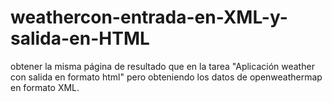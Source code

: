 weathercon-entrada-en-XML-y-salida-en-HTML
==========================================

obtener la misma página de resultado que en la tarea "Aplicación weather con salida en formato html" pero obteniendo los datos de openweathermap en formato XML.
